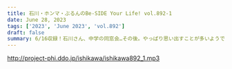 ```yaml
---
title: 石川・ホンマ・ぶるんのBe-SIDE Your Life! vol.892-1
date: June 28, 2023
tags: ['2023', 'June 2023', 'vol.892']
draft: false
summary: 6/16収録！石川さん、中学の同窓会…その後。やっぱり思い出すことが多いようです。
---
```


http://project-phi.ddo.jp/ishikawa/ishikawa892_1.mp3
